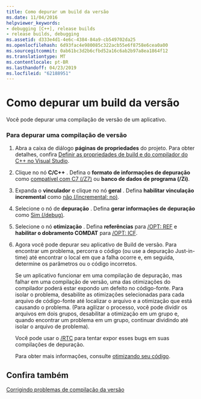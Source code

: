 ```yaml
---
title: Como depurar um build da versão
ms.date: 11/04/2016
helpviewer_keywords:
- debugging [C++], release builds
- release builds, debugging
ms.assetid: d333e4d1-4e6c-4384-84a9-cb549702da25
ms.openlocfilehash: 6d93fac4e980085c322acb55e6f8758e6cea0a00
ms.sourcegitcommit: 0ab61bc3d2b6cfbd52a16c6ab2b97a8ea1864f12
ms.translationtype: MT
ms.contentlocale: pt-BR
ms.lasthandoff: 04/23/2019
ms.locfileid: "62188951"
---
```

# <a name="how-to-debug-a-release-build"></a>Como depurar um build da versão

Você pode depurar uma compilação de versão de um aplicativo.

### <a name="to-debug-a-release-build"></a>Para depurar uma compilação de versão

1. Abra a caixa de diálogo **páginas de propriedades** do projeto. Para obter detalhes, confira [Definir as propriedades de build e do compilador do C++ no Visual Studio](working-with-project-properties.md).

1. Clique no nó **C/C++** . Defina o **formato de informações de depuração** como [compatível com C7 (/Z7)](reference/z7-zi-zi-debug-information-format.md) ou **banco de dados de programa (/Zi)**.

1. Expanda o **vinculador** e clique no nó **geral** . Defina **habilitar vinculação incremental** como [não (/incremental: no)](reference/incremental-link-incrementally.md).

1. Selecione o nó de **depuração** . Defina **gerar informações de depuração** como [Sim (/debug)](reference/debug-generate-debug-info.md).

1. Selecione o nó **otimização** . Defina **referências** para [/OPT: REF](reference/opt-optimizations.md) e **habilitar o dobramento COMDAT** para [/OPT: ICF](reference/opt-optimizations.md).

1. Agora você pode depurar seu aplicativo de Build de versão. Para encontrar um problema, percorra o código (ou use a depuração Just-in-time) até encontrar o local em que a falha ocorre e, em seguida, determine os parâmetros ou o código incorretos.

   Se um aplicativo funcionar em uma compilação de depuração, mas falhar em uma compilação de versão, uma das otimizações do compilador poderá estar expondo um defeito no código-fonte. Para isolar o problema, desabilite as otimizações selecionadas para cada arquivo de código-fonte até localizar o arquivo e a otimização que está causando o problema. (Para agilizar o processo, você pode dividir os arquivos em dois grupos, desabilitar a otimização em um grupo e, quando encontrar um problema em um grupo, continuar dividindo até isolar o arquivo de problema).

   Você pode usar o [/RTC](reference/rtc-run-time-error-checks.md) para tentar expor esses bugs em suas compilações de depuração.

   Para obter mais informações, consulte [otimizando seu código](optimizing-your-code.md).

## <a name="see-also"></a>Confira também

[Corrigindo problemas de compilação da versão](fixing-release-build-problems.md)
